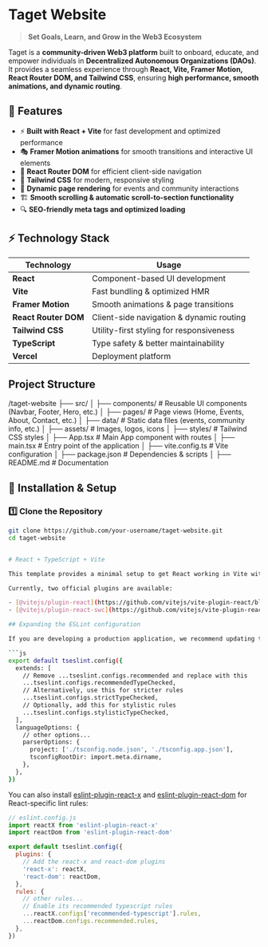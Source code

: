 # Taget Website
> **Set Goals, Learn, and Grow in the Web3 Ecosystem**  

Taget is a **community-driven Web3 platform** built to onboard, educate, and empower individuals in **Decentralized Autonomous Organizations (DAOs)**. It provides a seamless experience through **React, Vite, Framer Motion, React Router DOM, and Tailwind CSS**, ensuring **high performance, smooth animations, and dynamic routing**.

## 📌 Features
- ⚡ **Built with React + Vite** for fast development and optimized performance  
- 🎭 **Framer Motion animations** for smooth transitions and interactive UI elements  
- 🔗 **React Router DOM** for efficient client-side navigation  
- 🎨 **Tailwind CSS** for modern, responsive styling  
- 📅 **Dynamic page rendering** for events and community interactions  
- 🏗 **Smooth scrolling & automatic scroll-to-section functionality**  
- 🔍 **SEO-friendly meta tags and optimized loading**  

## ⚡ Technology Stack
| **Technology**           | **Usage**                                    |
|--------------------------|----------------------------------------------|
| **React**                | Component-based UI development               |
| **Vite**                 | Fast bundling & optimized HMR                |
| **Framer Motion**        | Smooth animations & page transitions         |
| **React Router DOM**     | Client-side navigation & dynamic routing     |
| **Tailwind CSS**         | Utility-first styling for responsiveness     |
| **TypeScript**           | Type safety & better maintainability         |
| **Vercel**       | Deployment platform                          |

## Project Structure 

/taget-website
 ├── src/
 │   ├── components/         # Reusable UI components (Navbar, Footer, Hero, etc.)
 │   ├── pages/              # Page views (Home, Events, About, Contact, etc.)
 │   ├── data/               # Static data files (events, community info, etc.)
 │   ├── assets/             # Images, logos, icons
 │   ├── styles/             # Tailwind CSS styles
 │   ├── App.tsx             # Main App component with routes
 │   ├── main.tsx            # Entry point of the application
 │   ├── vite.config.ts      # Vite configuration
 │   ├── package.json        # Dependencies & scripts
 │   ├── README.md           # Documentation


## 🚀 Installation & Setup
### 1️⃣ Clone the Repository
```bash
git clone https://github.com/your-username/taget-website.git
cd taget-website


# React + TypeScript + Vite

This template provides a minimal setup to get React working in Vite with HMR and some ESLint rules.

Currently, two official plugins are available:

- [@vitejs/plugin-react](https://github.com/vitejs/vite-plugin-react/blob/main/packages/plugin-react) uses [Babel](https://babeljs.io/) for Fast Refresh
- [@vitejs/plugin-react-swc](https://github.com/vitejs/vite-plugin-react/blob/main/packages/plugin-react-swc) uses [SWC](https://swc.rs/) for Fast Refresh

## Expanding the ESLint configuration

If you are developing a production application, we recommend updating the configuration to enable type-aware lint rules:

```js
export default tseslint.config({
  extends: [
    // Remove ...tseslint.configs.recommended and replace with this
    ...tseslint.configs.recommendedTypeChecked,
    // Alternatively, use this for stricter rules
    ...tseslint.configs.strictTypeChecked,
    // Optionally, add this for stylistic rules
    ...tseslint.configs.stylisticTypeChecked,
  ],
  languageOptions: {
    // other options...
    parserOptions: {
      project: ['./tsconfig.node.json', './tsconfig.app.json'],
      tsconfigRootDir: import.meta.dirname,
    },
  },
})
```

You can also install [eslint-plugin-react-x](https://github.com/Rel1cx/eslint-react/tree/main/packages/plugins/eslint-plugin-react-x) and [eslint-plugin-react-dom](https://github.com/Rel1cx/eslint-react/tree/main/packages/plugins/eslint-plugin-react-dom) for React-specific lint rules:

```js
// eslint.config.js
import reactX from 'eslint-plugin-react-x'
import reactDom from 'eslint-plugin-react-dom'

export default tseslint.config({
  plugins: {
    // Add the react-x and react-dom plugins
    'react-x': reactX,
    'react-dom': reactDom,
  },
  rules: {
    // other rules...
    // Enable its recommended typescript rules
    ...reactX.configs['recommended-typescript'].rules,
    ...reactDom.configs.recommended.rules,
  },
})
```

